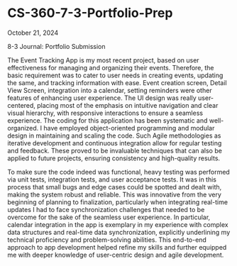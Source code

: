 # CS-360-7-3-Portfolio-Prep

October 21, 2024

8-3 Journal: Portfolio Submission

The Event Tracking App is my most recent project, based on user effectiveness for managing and organizing their events. Therefore, the basic requirement was to cater to user 
needs in creating events, updating the same, and tracking information with ease. Event creation screen, Detail View Screen, integration into a calendar, setting reminders were 
other features of enhancing user experience. The UI design was really user-centered, placing most of the emphasis on intuitive navigation and clear visual hierarchy, with 
responsive interactions to ensure a seamless experience. The coding for this application has been systematic and well-organized. I have employed object-oriented programming 
and modular design in maintaining and scaling the code. Such Agile methodologies as iterative development and continuous integration allow for regular testing and 
feedback. These proved to be invaluable techniques that can also be applied to future projects, ensuring consistency and high-quality results.

To make sure the code indeed was functional, heavy testing was performed via unit tests, integration tests, and user acceptance tests. It was in this process that small bugs 
and edge cases could be spotted and dealt with, making the system robust and reliable. This was innovative from the very beginning of planning to finalization, particularly 
when integrating real-time updates I had to face synchronization challenges that needed to be overcome for the sake of the seamless user experience. In particular, calendar 
integration in the app is exemplary in my experience with complex data structures and real-time data synchronization, explicitly underlining my technical proficiency and 
problem-solving abilities. This end-to-end approach to app development helped refine my skills and further equipped me with deeper knowledge of user-centric design and agile 
development.
